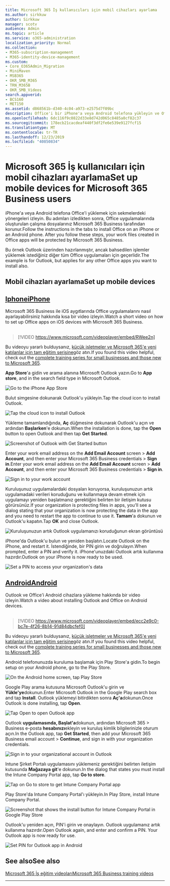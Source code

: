 ```yaml
---
title: Microsoft 365 İş kullanıcıları için mobil cihazları ayarlama
ms.author: sirkkuw
author: Sirkkuw
manager: scotv
audience: Admin
ms.topic: article
ms.service: o365-administration
localization_priority: Normal
ms.collection:
- M365-subscription-management
- M365-identity-device-management
ms.custom:
- Core_O365Admin_Migration
- MiniMaven
- MSB365
- OKR_SMB_M365
- TRN_M365B
- OKR_SMB_Videos
search.appverid:
- BCS160
- MET150
ms.assetid: d868561b-d340-4c04-a973-e2575d7f09bc
description: Office'i bir iPhone'a veya Android telefona yükleyin ve Office uygulamalarındaki iş dosyalarınız Microsoft 365 Business tarafından korunacaktır.
ms.openlocfilehash: 6dc116f9c0822d33e8d742d065c8485a0cf82c37
ms.sourcegitcommit: 178ecb21cacdeaf440f3df2fe6e539e9127fcf15
ms.translationtype: MT
ms.contentlocale: tr-TR
ms.lasthandoff: 12/23/2019
ms.locfileid: "40850834"
---
```

# <a name="set-up-mobile-devices-for-microsoft-365-business-users"></a><span data-ttu-id="f9e67-103">Microsoft 365 İş kullanıcıları için mobil cihazları ayarlama</span><span class="sxs-lookup"><span data-stu-id="f9e67-103">Set up mobile devices for Microsoft 365 Business users</span></span>

<span data-ttu-id="f9e67-p101">iPhone'a veya Android telefona Office'i yüklemek için sekmelerdeki yönergeleri izleyin. Bu adımları izledikten sonra, Office uygulamalarında oluşturulan çalışma dosyalarınız Microsoft 365 Business tarafından korunur.</span><span class="sxs-lookup"><span data-stu-id="f9e67-p101">Follow the instructions in the tabs to install Office on an iPhone or an Android phone. After you follow these steps, your work files created in Office apps will be protected by Microsoft 365 Business.</span></span>

<span data-ttu-id="f9e67-106">Bu örnek Outlook üzerinden hazırlanmıştır, ancak bahsedilen işlemler yüklemek istediğiniz diğer tüm Office uygulamaları için geçerlidir.</span><span class="sxs-lookup"><span data-stu-id="f9e67-106">The example is for Outlook, but applies for any other Office apps you want to install also.</span></span>
  
## <a name="set-up-mobile-devices"></a><span data-ttu-id="f9e67-107">Mobil cihazları ayarlama</span><span class="sxs-lookup"><span data-stu-id="f9e67-107">Set up mobile devices</span></span>

## <a name="iphonetabiphone"></a>[<span data-ttu-id="f9e67-108">Iphone</span><span class="sxs-lookup"><span data-stu-id="f9e67-108">iPhone</span></span>](#tab/iPhone)
  
<span data-ttu-id="f9e67-109">Microsoft 365 Business ile iOS aygıtlarında Office uygulamalarını nasıl ayarlayabilirsiniz hakkında kısa bir video izleyin.</span><span class="sxs-lookup"><span data-stu-id="f9e67-109">Watch a short video on how to set up Office apps on iOS devices with Microsoft 365 Business.</span></span><br><br>

> [!VIDEO https://www.microsoft.com/videoplayer/embed/RWee2n] 

<span data-ttu-id="f9e67-110">Bu videoyu yararlı bulduysanız, [küçük işletmeler ve Microsoft 365'e yeni katılanlar için tam eğitim serisine](https://support.office.com/article/6ab4bbcd-79cf-4000-a0bd-d42ce4d12816)göz atın.</span><span class="sxs-lookup"><span data-stu-id="f9e67-110">If you found this video helpful, check out the [complete training series for small businesses and those new to Microsoft 365](https://support.office.com/article/6ab4bbcd-79cf-4000-a0bd-d42ce4d12816).</span></span>

<span data-ttu-id="f9e67-111">**App Store**'a gidin ve arama alanına Microsoft Outlook yazın.</span><span class="sxs-lookup"><span data-stu-id="f9e67-111">Go to **App store**, and in the search field type in Microsoft Outlook.</span></span>
  
![Go to the iPhone App Store](media/886913de-76e5-4883-8ed0-4eb3ec06188f.png)
  
<span data-ttu-id="f9e67-113">Bulut simgesine dokunarak Outlook'u yükleyin.</span><span class="sxs-lookup"><span data-stu-id="f9e67-113">Tap the cloud icon to install Outlook.</span></span>
  
![Tap the cloud icon to install Outlook](media/665e1620-948a-4ab8-b914-dca49530142c.png)
  
<span data-ttu-id="f9e67-115">Yükleme tamamlandığında, **Aç** düğmesine dokunarak Outlook'u açın ve ardından **Başlarken**'e dokunun.</span><span class="sxs-lookup"><span data-stu-id="f9e67-115">When the installation is done, tap the **Open** button to open Outlook and then tap **Get Started**.</span></span>
  
![Screenshot of Outlook with Get Started button](media/005bedec-ae50-4d75-b3bb-e7cef9e2561c.png)
  
<span data-ttu-id="f9e67-117">Enter your work email address on the **Add Email Account** screen \> **Add Account**, and then enter your Microsoft 365 Business credentials \> **Sign in**.</span><span class="sxs-lookup"><span data-stu-id="f9e67-117">Enter your work email address on the **Add Email Account** screen \> **Add Account**, and then enter your Microsoft 365 Business credentials \> **Sign in**.</span></span>
  
![Sign in to your work account](media/3cef1fb5-7bec-4d3d-8542-872b731ce19f.png)
  
<span data-ttu-id="f9e67-119">Kuruluşunuz uygulamalardaki dosyaları koruyorsa, kuruluşunuzun artık uygulamadaki verileri koruduğunu ve kullanmaya devam etmek için uygulamayı yeniden başlatmanız gerektiğini belirten bir iletişim kutusu görürsünüz.</span><span class="sxs-lookup"><span data-stu-id="f9e67-119">If your organization is protecting files in apps, you'll see a dialog stating that your organization is now protecting the data in the app and you need to restart the app to continue to use it.</span></span> <span data-ttu-id="f9e67-120">**Tamam**'a dokunun ve Outlook'u kapatın.</span><span class="sxs-lookup"><span data-stu-id="f9e67-120">Tap **OK** and close Outlook.</span></span> 
  
![Kuruluşunuzun artık Outlook uygulamanızı koruduğunun ekran görüntüsü](media/fb4c1c84-b1e9-42e1-8070-c13dcf79fb09.png)
  
<span data-ttu-id="f9e67-122">iPhone'da Outlook'u bulun ve yeniden başlatın.</span><span class="sxs-lookup"><span data-stu-id="f9e67-122">Locate Outlook on the iPhone, and restart it.</span></span> <span data-ttu-id="f9e67-123">İstendiğinde, bir PIN girin ve doğrulayın.</span><span class="sxs-lookup"><span data-stu-id="f9e67-123">When prompted, enter a PIN and verify it.</span></span> <span data-ttu-id="f9e67-124">iPhone'unuzdaki Outlook artık kullanıma hazırdır.</span><span class="sxs-lookup"><span data-stu-id="f9e67-124">Outlook on your iPhone is now ready to be used.</span></span>
  
![Set a PIN to access your organization's data](media/64f2630b-3164-47a4-9dd6-ca0c29ed5fb3.png)
  
## <a name="androidtabandroid"></a>[<span data-ttu-id="f9e67-126">Android</span><span class="sxs-lookup"><span data-stu-id="f9e67-126">Android</span></span>](#tab/Android)
  
<span data-ttu-id="f9e67-127">Outlook ve Office'i Android cihazlara yükleme hakkında bir video izleyin.</span><span class="sxs-lookup"><span data-stu-id="f9e67-127">Watch a video about installing Outlook and Office on Android devices.</span></span><br><br>

> [!VIDEO https://www.microsoft.com/videoplayer/embed/ecc2e9c0-bc7e-4f26-8b14-91d84dbcfef0] 

<span data-ttu-id="f9e67-128">Bu videoyu yararlı bulduysanız, [küçük işletmeler ve Microsoft 365'e yeni katılanlar için tam eğitim serisine](https://support.office.com/article/6ab4bbcd-79cf-4000-a0bd-d42ce4d12816)göz atın.</span><span class="sxs-lookup"><span data-stu-id="f9e67-128">If you found this video helpful, check out the [complete training series for small businesses and those new to Microsoft 365](https://support.office.com/article/6ab4bbcd-79cf-4000-a0bd-d42ce4d12816).</span></span>

<span data-ttu-id="f9e67-129">Android telefonunuzda kuruluma başlamak için Play Store'a gidin.</span><span class="sxs-lookup"><span data-stu-id="f9e67-129">To begin setup on your Android phone, go to the Play Store.</span></span>
  
![On the Android home screen, tap Play Store](media/93df88e7-c778-40e1-b35e-868ca6e97f6c.png)
  
<span data-ttu-id="f9e67-131">Google Play arama kutusuna Microsoft Outlook'u girin ve **Yükle'ye**dokunun.</span><span class="sxs-lookup"><span data-stu-id="f9e67-131">Enter Microsoft Outlook in the Google Play search box and tap **Install**.</span></span> <span data-ttu-id="f9e67-132">Outlook yüklemeyi bitirdikten sonra **Aç'a**dokunun.</span><span class="sxs-lookup"><span data-stu-id="f9e67-132">Once Outlook is done installing, tap **Open**.</span></span>
  
![Tap Open to open Outlook app](media/8b4c5937-8875-4b5a-a5b6-b8c6c9cd6240.png)
  
<span data-ttu-id="f9e67-134">Outlook **uygulamasında, Başlat'a**dokunun, ardından Microsoft 365 \> Business e-posta **hesabınızı**ekleyin ve kuruluş kimlik bilgilerinizle oturum açın.</span><span class="sxs-lookup"><span data-stu-id="f9e67-134">In the Outlook app, tap **Get Started**, then add your Microsoft 365 Business email account \> **Continue**, and sign in with your organization credentials.</span></span>
  
![Sign in to your organizational account in Outlook](media/18f67c66-4bab-4b99-94bd-080839312e29.png)
  
<span data-ttu-id="f9e67-136">Intune Şirket Portalı uygulamasını yüklemeniz gerektiğini belirten iletişim kutusunda **Mağazaya git**'e dokunun.</span><span class="sxs-lookup"><span data-stu-id="f9e67-136">In the dialog that states you must install the Intune Company Portal app, tap **Go to store**.</span></span>
  
![Tap on Go to store to get Intune Company Portal app](media/a702d712-5622-45dd-a511-b1adaee63071.png)
  
<span data-ttu-id="f9e67-138">Play Store'da Intune Company Portal'ı yükleyin.</span><span class="sxs-lookup"><span data-stu-id="f9e67-138">In Play Store, install Intune Company Portal.</span></span>
  
![Screenshot that shows the install button for Intune Company Portal in Google Play Store](media/5e0408f2-3f37-44dd-80ed-13ca2ac6df0c.png)
  
<span data-ttu-id="f9e67-p105">Outlook'u yeniden açın, PIN'i girin ve onaylayın. Outlook uygulamanız artık kullanıma hazırdır.</span><span class="sxs-lookup"><span data-stu-id="f9e67-p105">Open Outlook again, and enter and confirm a PIN. Your Outlook app is now ready for use.</span></span>
  
![Set  PIN for Outlook app in Android](media/edb91afb-f1ed-451a-bc6b-8ccba664e055.png)

## <a name="see-also"></a><span data-ttu-id="f9e67-143">See also</span><span class="sxs-lookup"><span data-stu-id="f9e67-143">See also</span></span>

[<span data-ttu-id="f9e67-144">Microsoft 365 İş eğitim videoları</span><span class="sxs-lookup"><span data-stu-id="f9e67-144">Microsoft 365 Business training videos</span></span>](https://support.office.com/article/6ab4bbcd-79cf-4000-a0bd-d42ce4d12816)

---